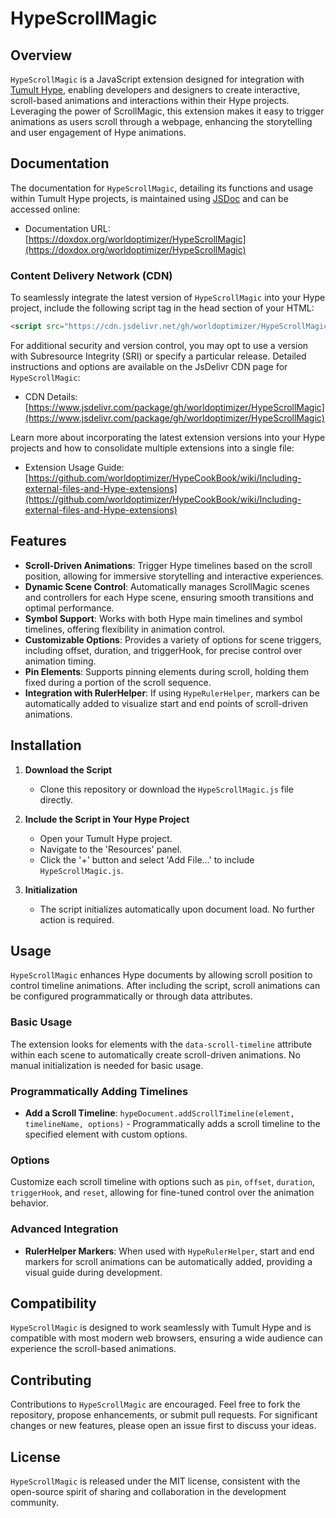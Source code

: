 # HypeScrollMagic

## Overview

`HypeScrollMagic` is a JavaScript extension designed for integration with [Tumult Hype](https://tumult.com/hype/), enabling developers and designers to create interactive, scroll-based animations and interactions within their Hype projects. Leveraging the power of ScrollMagic, this extension makes it easy to trigger animations as users scroll through a webpage, enhancing the storytelling and user engagement of Hype animations.

## Documentation

The documentation for `HypeScrollMagic`, detailing its functions and usage within Tumult Hype projects, is maintained using [JSDoc](https://en.wikipedia.org/wiki/JSDoc) and can be accessed online:

- Documentation URL: [https://doxdox.org/worldoptimizer/HypeScrollMagic](https://doxdox.org/worldoptimizer/HypeScrollMagic)

### Content Delivery Network (CDN)

To seamlessly integrate the latest version of `HypeScrollMagic` into your Hype project, include the following script tag in the head section of your HTML:

```html
<script src="https://cdn.jsdelivr.net/gh/worldoptimizer/HypeScrollMagic/HypeScrollMagic.min.js"></script>
```

For additional security and version control, you may opt to use a version with Subresource Integrity (SRI) or specify a particular release. Detailed instructions and options are available on the JsDelivr CDN page for `HypeScrollMagic`:

- CDN Details: [https://www.jsdelivr.com/package/gh/worldoptimizer/HypeScrollMagic](https://www.jsdelivr.com/package/gh/worldoptimizer/HypeScrollMagic)

Learn more about incorporating the latest extension versions into your Hype projects and how to consolidate multiple extensions into a single file:

- Extension Usage Guide: [https://github.com/worldoptimizer/HypeCookBook/wiki/Including-external-files-and-Hype-extensions](https://github.com/worldoptimizer/HypeCookBook/wiki/Including-external-files-and-Hype-extensions)

## Features

- **Scroll-Driven Animations**: Trigger Hype timelines based on the scroll position, allowing for immersive storytelling and interactive experiences.
- **Dynamic Scene Control**: Automatically manages ScrollMagic scenes and controllers for each Hype scene, ensuring smooth transitions and optimal performance.
- **Symbol Support**: Works with both Hype main timelines and symbol timelines, offering flexibility in animation control.
- **Customizable Options**: Provides a variety of options for scene triggers, including offset, duration, and triggerHook, for precise control over animation timing.
- **Pin Elements**: Supports pinning elements during scroll, holding them fixed during a portion of the scroll sequence.
- **Integration with RulerHelper**: If using `HypeRulerHelper`, markers can be automatically added to visualize start and end points of scroll-driven animations.

## Installation

1. **Download the Script**
   - Clone this repository or download the `HypeScrollMagic.js` file directly.

2. **Include the Script in Your Hype Project**
   - Open your Tumult Hype project.
   - Navigate to the 'Resources' panel.
   - Click the '+' button and select 'Add File...' to include `HypeScrollMagic.js`.

3. **Initialization**
   - The script initializes automatically upon document load. No further action is required.

## Usage

`HypeScrollMagic` enhances Hype documents by allowing scroll position to control timeline animations. After including the script, scroll animations can be configured programmatically or through data attributes.

### Basic Usage
The extension looks for elements with the `data-scroll-timeline` attribute within each scene to automatically create scroll-driven animations. No manual initialization is needed for basic usage.

### Programmatically Adding Timelines
- **Add a Scroll Timeline**: `hypeDocument.addScrollTimeline(element, timelineName, options)` - Programmatically adds a scroll timeline to the specified element with custom options.

### Options
Customize each scroll timeline with options such as `pin`, `offset`, `duration`, `triggerHook`, and `reset`, allowing for fine-tuned control over the animation behavior.

### Advanced Integration
- **RulerHelper Markers**: When used with `HypeRulerHelper`, start and end markers for scroll animations can be automatically added, providing a visual guide during development.

## Compatibility

`HypeScrollMagic` is designed to work seamlessly with Tumult Hype and is compatible with most modern web browsers, ensuring a wide audience can experience the scroll-based animations.

## Contributing

Contributions to `HypeScrollMagic` are encouraged. Feel free to fork the repository, propose enhancements, or submit pull requests. For significant changes or new features, please open an issue first to discuss your ideas.

## License

`HypeScrollMagic` is released under the MIT license, consistent with the open-source spirit of sharing and collaboration in the development community.
